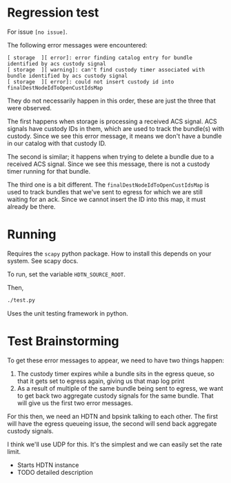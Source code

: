 # Regression test

For issue `[no issue]`.

The following error messages were encountered:

```
[ storage  ][ error]: error finding catalog entry for bundle identified by acs custody signal
[ storage  ][ warning]: can't find custody timer associated with bundle identified by acs custody signal 
[ storage  ][ error]: could not insert custody id into finalDestNodeIdToOpenCustIdsMap
```

They do not necessarily happen in this order, these are just the three that
were observed.

The first happens when storage is processing a received ACS signal.
ACS signals have custody IDs in them, which are used to track the bundle(s)
with custody. Since we see this error message, it means we don't have a
bundle in our catalog with that custody ID.

The second is similar; it happens when trying to delete a bundle due to a
received ACS signal. Since we see this message, there is not a custody timer
running for that bundle.

The third one is a bit different. The `finalDestNodeIdToOpenCustIdsMap` is used
to track bundles that we've sent to egress for which we are still waiting for an
ack.
Since we cannot insert the ID into this map, it must already be there.

# Running

Requires the `scapy` python package.
How to install this depends on your system.
See scapy docs.

To run, set the variable `HDTN_SOURCE_ROOT`.

Then, 

```sh
./test.py
```

Uses the unit testing framework in python.

# Test Brainstorming

To get these error messages to appear, we need to have two things happen:
1. The custody timer expires while a bundle sits in the egress queue,
   so that it gets set to egress again, giving us that map log print
2. As a result of multiple of the same bundle being sent to egress, we
   want to get back two aggregate custody signals for the same bundle.
   That will give us the first two error messages.

For this then, we need an HDTN and bpsink talking to each other.
The first will have the egress queueing issue, the second will send back
aggregate custody signals.

I think we'll use UDP for this. It's the simplest and we can easily set
the rate limit.

+ Starts HDTN instance
+ TODO detailed description
